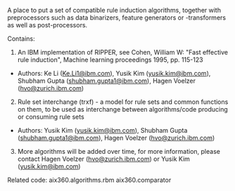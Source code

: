A place to put a set of compatible rule induction algorithms, together with preprocessors such as data binarizers, feature generators or -transformers as well as post-processors.

Contains:
1. An IBM implementation of RIPPER, see Cohen, William W: "Fast effective rule induction", Machine learning proceedings 1995, pp. 115-123
- Authors: Ke Li (Ke.Li1@ibm.com),  Yusik Kim (yusik.kim@ibm.com), Shubham Gupta (shubham.gupta1@ibm.com), Hagen Voelzer (hvo@zurich.ibm.com)
2. Rule set interchange (trxf) - a model for rule sets and common functions on them, to be used as interchange between algorithms/code producing or consuming rule sets
- Authors: Yusik Kim (yusik.kim@ibm.com), Shubham Gupta (shubham.gupta1@ibm.com), Hagen Voelzer (hvo@zurich.ibm.com)
3. More algorithms will be added over time, for more information, please contact Hagen Voelzer (hvo@zurich.ibm.com) or Yusik Kim (yusik.kim@ibm.com)

Related code:
aix360.algorithms.rbm
aix360.comparator

